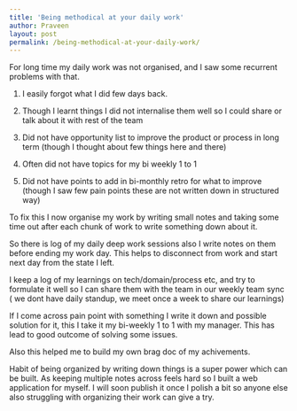 ```yaml
---
title: 'Being methodical at your daily work'
author: Praveen
layout: post
permalink: /being-methodical-at-your-daily-work/
---
```


For long time my daily work was not organised, and I saw some recurrent problems with that.

1. I easily forgot what I did few days back.

2. Though I learnt things I did not internalise them well so I could share or talk about it with rest of the team

3. Did not have opportunity list to improve the product or process in long term (though I thought about few things here and there)

4. Often did not have topics for my bi weekly 1 to 1

5. Did not have points to add in bi-monthly retro for what to improve (though I saw few pain points these are not written down in structured way)

To fix this I now organise my work by writing small notes and taking some time out after each chunk of work to write something down about it.

So there is log of my daily deep work sessions also I write notes on them before ending my work day. This helps to disconnect from work and start next day from the state I left.

I keep a log of my learnings on tech/domain/process etc, and try to formulate it well so I can share them with the team in our weekly team sync ( we dont have daily standup, we meet once a week to share our learnings)

If I come across pain point with something I write it down and possible solution for it, this I take it my bi-weekly 1 to 1 with my manager. This has lead to good outcome of solving some issues.

Also this helped me to build my own brag doc of my achivements.

Habit of being organized by writing down things is a super power which can be built.
As keeping multiple notes across feels hard so I built a web application for myself.
I will soon publish it once I polish  a bit so anyone else also struggling with organizing their work can give a try.
